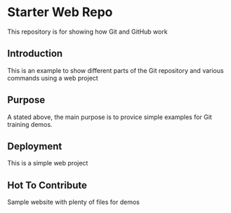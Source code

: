 # Starter Web Repo

This repository is for showing how Git and GitHub work

## Introduction

This is an example to show different parts of the Git repository and various commands using a web project

## Purpose

A stated above, the main purpose is to
provice simple examples for Git training demos.

## Deployment

This is a simple web project

## Hot To Contribute

Sample website with plenty of files for demos
